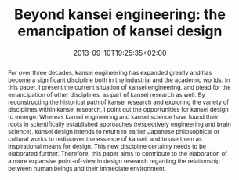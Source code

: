 ---
members: ["PLevy"]
slug: beyond-kansei-engineering-the-emancipation-of-kansei-design
title: "Beyond kansei engineering: the emancipation of kansei design"
layout: single
searchFilter: Publication
searchWeight: 8
publitype: article
subsection: paper
kansei: true
researchpage: true
research: 
    -  kansei
institution:
    heig: 1
    logo: TUe
    short: 'TU/e'
    name: "Eindhoven University of Technology"
    web: "https://www.tue.nl/en/"
    colo: "#c72125"
chaire: false
date: 2013-09-10T19:25:35+02:00
citation:
    authors:
        1: ["Levy", "Pierre", "P."]
    year: 2013
    title: "Beyond kansei engineering: the emancipation of kansei design"
    journal: "International Journal of Design"
    number: 7
    volume: 2
    firstpage: "83"
    lastpage: "94"
reference: "Lévy, P. (2013). Beyond kansei engineering: the emancipation of kansei design. International Journal of Design. 7(2), 83–94"
abstract: "For over three decades, kansei engineering has expanded greatly and has become a significant discipline both in the industrial and the academic worlds. In this paper, I present the current situation of kansei engineering, and plead for the emancipation of other disciplines, as part of kansei research as well. By reconstructing the historical path of kansei research and exploring the variety of disciplines within kansei research, I point out the opportunities for kansei design to emerge. Whereas kansei engineering and kansei science have found their roots in scientifically established approaches (respectively engineering and brain science), kansei design intends to return to earlier Japanese philosophical or cultural works to rediscover the essence of kansei, and to use them as inspirational means for design. This new discipline certainly needs to be elaborated further. Therefore, this paper aims to contribute to the elaboration of a more expansive point-of-view in design research regarding the relationship between human beings and their immediate environment."
link:
    1: ["paper", "paper", "https://1drv.ms/b/s!AnQx_v88q65Q77ESFmbl_Y5pJzhDBg?e=Uv7RnC"]
    3: ["journal", "journal", "http://www.ijdesign.org/index.php/IJDesign/article/view/1097"]
---
